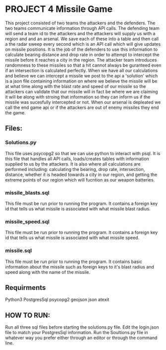 # PROJECT 4 Missile Game
This project consisted of two teams the attackers and the defenders. The two teams communicate information through API calls.
The defending team will send a team id to the attackers and the attackers will supply us with a region and and an arsenal. We save each of these 
into a table and then call a the radar sweep every second which is an API call which will give updates on missile positions. 
It is the job of the defenders to use this information to calculate bearing distance and drop rate in order to attempt to intercept the missile before it reaches a 
city in the region. The attacker team introduces randomness to these missiles so that a hit cannot always be guranteed even if an intersection is calculated perfectly. 
When we have all our calculations and believe we can intercept a missile we post to the api a 'solution' which is a json file containing information on where we believe 
the missile will be at what time along with the blast rate and speed of our missile so the attackers can validate that our missile will in fact be where we are claiming
it will be along with stroing that information so they can inform us if the missile was sucesfully intercepted or not. When our arsenal is depleated we call the end game
api or if the attackers are out of enemy missiles they end the game. 


## Files:
### Solutions.py
This file uses psycopg2 so that we can use python to interact with psql. It is this file that handles all API calls, loads/creates tables with information 
supplied to us by the attackers. It is also where all calculations are performed including: calculating the bearing, drop rate, intersection, distance, whether it 
is headed towards a city in our region, and getting the extreme points of our region which will fucntion as our weapon batteries.

### missile_blasts.sql
This file must be run prior to running the program. It contains a foreign key id that tells us what missile is associated with what missile blast radius.

### missile_speed.sql
This file must be run prior to running the program. It contains a foreign key id that tells us what missile is associated with what missile speed.

### missile.sql
This file must be run prior to running the program. It contains basic information about the missile such as foreign keys to it's blast radius and speed along with
the name of the missile.

## Requirments
Python3
PostgresSql
psycopg2
geojson
json 
atexit

## HOW TO RUN:
Run all three sql files before starting the solutions.py file. Edit the login.json file to match your PostgresSql information. Run the Soultions.py file in whatever 
way you prefer either through an editor or through the command line.

